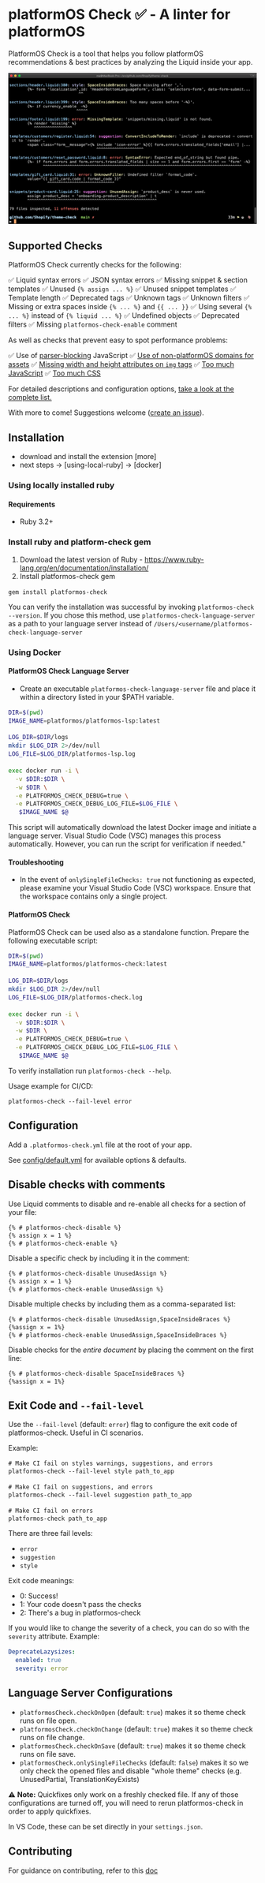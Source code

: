 # platformOS Check ✅ - A linter for platformOS

PlatformOS Check is a tool that helps you follow platformOS recommendations & best practices by analyzing the Liquid inside your app.

![](docs/preview.png)

## Supported Checks

PlatformOS Check currently checks for the following:

✅ Liquid syntax errors
✅ JSON syntax errors
✅ Missing snippet & section templates
✅ Unused `{% assign ... %}`
✅ Unused snippet templates
✅ Template length
✅ Deprecated tags
✅ Unknown tags
✅ Unknown filters
✅ Missing or extra spaces inside `{% ... %}` and `{{ ... }}`
✅ Using several `{% ... %}` instead of `{% liquid ... %}`
✅ Undefined objects
✅ Deprecated filters
✅ Missing `platformos-check-enable` comment

As well as checks that prevent easy to spot performance problems:

✅ Use of [parser-blocking](/docs/checks/parser_blocking_javascript.md) JavaScript
✅ [Use of non-platformOS domains for assets](/docs/checks/remote_asset.md)
✅ [Missing width and height attributes on `img` tags](/docs/checks/img_width_and_height.md)
✅ [Too much JavaScript](/docs/checks/asset_size_javascript.md)
✅ [Too much CSS](/docs/checks/asset_size_css.md)

For detailed descriptions and configuration options, [take a look at the complete list.](/docs/checks/)

With more to come! Suggestions welcome ([create an issue](https://github.com/Platform-OS/platformos-lsp/issues)).

## Installation

- download and install the extension [more]
- next steps
  -> [using-local-ruby]
  -> [docker]

### Using locally installed ruby

#### Requirements

- Ruby 3.2+

### Install ruby and platform-check gem

1. Download the latest version of Ruby - https://www.ruby-lang.org/en/documentation/installation/
2. Install platformos-check gem

`gem install platformos-check`

You can verify the installation was successful by invoking `platformos-check --version`. If you chose this method, use `platformos-check-language-server` as a path to your language server instead of `/Users/<username/platformos-check-language-server`


### Using Docker

#### PlatformOS Check Language Server

- Create an executable `platformos-check-language-server` file and place it within a directory listed in your $PATH variable.

```bash
DIR=$(pwd)
IMAGE_NAME=platformos/platformos-lsp:latest

LOG_DIR=$DIR/logs
mkdir $LOG_DIR 2>/dev/null
LOG_FILE=$LOG_DIR/platformos-lsp.log

exec docker run -i \
  -v $DIR:$DIR \
  -w $DIR \
  -e PLATFORMOS_CHECK_DEBUG=true \
  -e PLATFORMOS_CHECK_DEBUG_LOG_FILE=$LOG_FILE \
   $IMAGE_NAME $@
```
This script will automatically download the latest Docker image and initiate a language server. Visual Studio Code (VSC) manages this process automatically. However, you can run the script for verification if needed."

#### Troubleshooting

- In the event of `onlySingleFileChecks: true` not functioning as expected, please examine your Visual Studio Code (VSC) workspace. Ensure that the workspace contains only a single project.

#### PlatformOS Check

PlatformOS Check can be used also as a standalone function. Prepare the following executable script:

```bash
DIR=$(pwd)
IMAGE_NAME=platformos/platformos-check:latest

LOG_DIR=$DIR/logs
mkdir $LOG_DIR 2>/dev/null
LOG_FILE=$LOG_DIR/platformos-check.log

exec docker run -i \
  -v $DIR:$DIR \
  -w $DIR \
  -e PLATFORMOS_CHECK_DEBUG=true \
  -e PLATFORMOS_CHECK_DEBUG_LOG_FILE=$LOG_FILE \
   $IMAGE_NAME $@
```
To verify installation run `platformos-check --help`.

Usage example for CI/CD: 
```
platformos-check --fail-level error
```

## Configuration

Add a `.platformos-check.yml` file at the root of your app.

See [config/default.yml](config/default.yml) for available options & defaults.

## Disable checks with comments

Use Liquid comments to disable and re-enable all checks for a section of your file:

```liquid
{% # platformos-check-disable %}
{% assign x = 1 %}
{% # platformos-check-enable %}
```

Disable a specific check by including it in the comment:

```liquid
{% # platformos-check-disable UnusedAssign %}
{% assign x = 1 %}
{% # platformos-check-enable UnusedAssign %}
```

Disable multiple checks by including them as a comma-separated list:

```liquid
{% # platformos-check-disable UnusedAssign,SpaceInsideBraces %}
{%assign x = 1%}
{% # platformos-check-enable UnusedAssign,SpaceInsideBraces %}
```

Disable checks for the _entire document_ by placing the comment on the first line:

```liquid
{% # platformos-check-disable SpaceInsideBraces %}
{%assign x = 1%}
```

## Exit Code and `--fail-level`

Use the `--fail-level` (default: `error`) flag to configure the exit code of platformos-check. Useful in CI scenarios.

Example:

```
# Make CI fail on styles warnings, suggestions, and errors
platformos-check --fail-level style path_to_app

# Make CI fail on suggestions, and errors
platformos-check --fail-level suggestion path_to_app

# Make CI fail on errors
platformos-check path_to_app
```

There are three fail levels:

- `error`
- `suggestion`
- `style`

Exit code meanings:

- 0: Success!
- 1: Your code doesn't pass the checks
- 2: There's a bug in platformos-check

If you would like to change the severity of a check, you can do so with the `severity` attribute. Example:

```yaml
DeprecateLazysizes:
  enabled: true
  severity: error
```

## Language Server Configurations

- `platformosCheck.checkOnOpen` (default: `true`) makes it so theme check runs on file open.
- `platformosCheck.checkOnChange` (default: `true`) makes it so theme check runs on file change.
- `platformosCheck.checkOnSave` (default: `true`) makes it so theme check runs on file save.
- `platformosCheck.onlySingleFileChecks` (default: `false`) makes it so we only check the opened files and disable "whole theme" checks (e.g. UnusedPartial, TranslationKeyExists)

⚠️ **Note:** Quickfixes only work on a freshly checked file. If any of those configurations are turned off, you will need to rerun platformos-check in order to apply quickfixes.

In VS Code, these can be set directly in your `settings.json`.

## Contributing

For guidance on contributing, refer to this [doc](/CONTRIBUTING.md)
